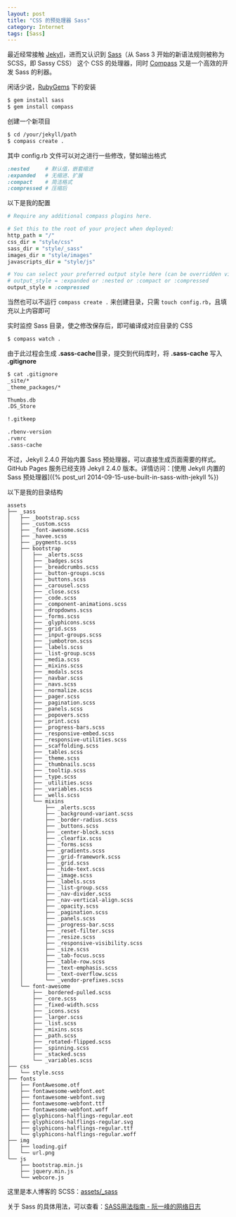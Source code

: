 ```yaml
---
layout: post
title: "CSS 的预处理器 Sass"
category: Internet
tags: [Sass]
---
```


最近经常接触 [Jekyll](http://jekyllrb.com/)，进而又认识到 [Sass](http://sass-lang.com/)（从 Sass 3 开始的新语法规则被称为 SCSS，即 Sassy CSS） 这个 CSS 的处理器，同时 [Compass](http://compass-style.org/) 又是一个高效的开发 Sass 的利器。

闲话少说，[RubyGems](http://rubygems.org/) 下的安装

```sh
$ gem install sass
$ gem install compass
```

<!-- more -->
创建一个新项目

```sh
$ cd /your/jekyll/path
$ compass create .
```

其中 config.rb 文件可以对之进行一些修改，譬如输出格式

```ruby
:nested		# 默认值，嵌套缩进
:expanded	# 无缩进、扩展
:compact	# 简洁格式
:compressed	# 压缩后
```

以下是我的配置

```ruby
# Require any additional compass plugins here.

# Set this to the root of your project when deployed:
http_path = "/"
css_dir = "style/css"
sass_dir = "style/_sass"
images_dir = "style/images"
javascripts_dir = "style/js"

# You can select your preferred output style here (can be overridden via the command line):
# output_style = :expanded or :nested or :compact or :compressed
output_style = :compressed
```

当然也可以不运行 `compass create .` 来创建目录，只需 `touch config.rb`，且填充以上内容即可

实时监控 Sass 目录，使之修改保存后，即可编译成对应目录的 CSS 

```sh
$ compass watch .
```

由于此过程会生成 **.sass-cache**目录，提交到代码库时，将 **.sass-cache** 写入 **.gitignore**

```sh
$ cat .gitignore 
_site/*
_theme_packages/*

Thumbs.db
.DS_Store

!.gitkeep

.rbenv-version
.rvmrc
.sass-cache

```

不过，Jekyll 2.4.0 开始内置 Sass 预处理器，可以直接生成页面需要的样式。GitHub Pages 服务已经支持 Jekyll 2.4.0 版本。详情访问：[使用 Jekyll 内置的 Sass 预处理器]({% post_url 2014-09-15-use-built-in-sass-with-jekyll  %})

以下是我的目录结构

```
assets
├── _sass
│   ├── _bootstrap.scss
│   ├── _custom.scss
│   ├── _font-awesome.scss
│   ├── _havee.scss
│   ├── _pygments.scss
│   ├── bootstrap
│   │   ├── _alerts.scss
│   │   ├── _badges.scss
│   │   ├── _breadcrumbs.scss
│   │   ├── _button-groups.scss
│   │   ├── _buttons.scss
│   │   ├── _carousel.scss
│   │   ├── _close.scss
│   │   ├── _code.scss
│   │   ├── _component-animations.scss
│   │   ├── _dropdowns.scss
│   │   ├── _forms.scss
│   │   ├── _glyphicons.scss
│   │   ├── _grid.scss
│   │   ├── _input-groups.scss
│   │   ├── _jumbotron.scss
│   │   ├── _labels.scss
│   │   ├── _list-group.scss
│   │   ├── _media.scss
│   │   ├── _mixins.scss
│   │   ├── _modals.scss
│   │   ├── _navbar.scss
│   │   ├── _navs.scss
│   │   ├── _normalize.scss
│   │   ├── _pager.scss
│   │   ├── _pagination.scss
│   │   ├── _panels.scss
│   │   ├── _popovers.scss
│   │   ├── _print.scss
│   │   ├── _progress-bars.scss
│   │   ├── _responsive-embed.scss
│   │   ├── _responsive-utilities.scss
│   │   ├── _scaffolding.scss
│   │   ├── _tables.scss
│   │   ├── _theme.scss
│   │   ├── _thumbnails.scss
│   │   ├── _tooltip.scss
│   │   ├── _type.scss
│   │   ├── _utilities.scss
│   │   ├── _variables.scss
│   │   ├── _wells.scss
│   │   └── mixins
│   │       ├── _alerts.scss
│   │       ├── _background-variant.scss
│   │       ├── _border-radius.scss
│   │       ├── _buttons.scss
│   │       ├── _center-block.scss
│   │       ├── _clearfix.scss
│   │       ├── _forms.scss
│   │       ├── _gradients.scss
│   │       ├── _grid-framework.scss
│   │       ├── _grid.scss
│   │       ├── _hide-text.scss
│   │       ├── _image.scss
│   │       ├── _labels.scss
│   │       ├── _list-group.scss
│   │       ├── _nav-divider.scss
│   │       ├── _nav-vertical-align.scss
│   │       ├── _opacity.scss
│   │       ├── _pagination.scss
│   │       ├── _panels.scss
│   │       ├── _progress-bar.scss
│   │       ├── _reset-filter.scss
│   │       ├── _resize.scss
│   │       ├── _responsive-visibility.scss
│   │       ├── _size.scss
│   │       ├── _tab-focus.scss
│   │       ├── _table-row.scss
│   │       ├── _text-emphasis.scss
│   │       ├── _text-overflow.scss
│   │       └── _vendor-prefixes.scss
│   └── font-awesome
│       ├── _bordered-pulled.scss
│       ├── _core.scss
│       ├── _fixed-width.scss
│       ├── _icons.scss
│       ├── _larger.scss
│       ├── _list.scss
│       ├── _mixins.scss
│       ├── _path.scss
│       ├── _rotated-flipped.scss
│       ├── _spinning.scss
│       ├── _stacked.scss
│       └── _variables.scss
├── css
│   └── style.scss
├── fonts
│   ├── FontAwesome.otf
│   ├── fontawesome-webfont.eot
│   ├── fontawesome-webfont.svg
│   ├── fontawesome-webfont.ttf
│   ├── fontawesome-webfont.woff
│   ├── glyphicons-halflings-regular.eot
│   ├── glyphicons-halflings-regular.svg
│   ├── glyphicons-halflings-regular.ttf
│   └── glyphicons-halflings-regular.woff
├── img
│   ├── loading.gif
│   └── url.png
└── js
    ├── bootstrap.min.js
    ├── jquery.min.js
    └── webcore.js
```
这里是本人博客的 SCSS：[assets/_sass](https://github.com/Ihavee/ihavee.github.io/tree/master/assets/_sass)

关于 Sass 的具体用法，可以查看：[SASS用法指南 - 阮一峰的网络日志](http://www.ruanyifeng.com/blog/2012/06/sass.html)
